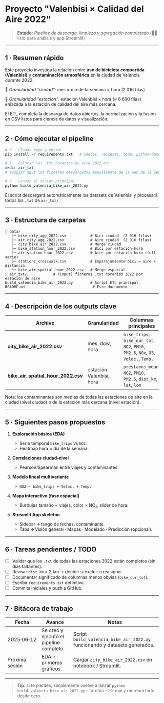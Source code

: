 # Proyecto "Valenbisi × Calidad del Aire 2022"

> **Estado**: *Pipeline de descarga, limpieza y agregación completado* (👷‍♀️ listo para análisis y app Streamlit)

---

## 1 · Resumen rápido

Este proyecto investiga la relación entre **uso de bicicleta compartida (Valenbisi)** y **contaminación atmosférica** en la ciudad de Valencia durante 2022.

🔹 *Granularidad "ciudad"*: mes × día‑de‑la‑semana × hora (2 016 filas)

🔹 *Granularidad "estación"*: estación Valenbisi × hora (≈ 6 600 filas) enlazada a la estación de calidad del aire más cercana.

El ETL completa la descarga de datos abiertos, la normalización y la fusión en CSV listos para ciencia de datos y visualización.

---

## 2 · Cómo ejecutar el pipeline

```bash
# 0 · Clonar repo y entrar
pip install -r requirements.txt   # pandas, requests, tqdm, python-dateutil, scipy

# 1 · Colocar los .txt horarios de aire 2022 en:
mkdir air_txt
# (copiar aquí los ficheros descargados manualmente de la web de la Generalitat)

# 2 · Lanzar el script principal
python build_valencia_bike_air_2022.py
```

El script descargará automáticamente los datasets de Valenbisi y procesará todos los `.txt` de `air_txt/`.

---

## 3 · Estructura de carpetas

```
📂 data/
   ├─ bike_city_agg_2022.csv           # Bici ciudad  (2 016 filas)
   ├─ air_city_agg_2022.csv            # Aire ciudad  (2 016 filas)
   ├─ city_bike_air_2022.csv           # Merge ciudad
   ├─ bike_station_hour_2022.csv       # Bici por estación‑hora
   ├─ air_station_hour_2022.csv        # Aire por estación‑hora (full serie)
   ├─ stations_crosswalk.csv           # Emparejamiento bici ↔ aire + distancia
   └─ bike_air_spatial_hour_2022.csv   # Merge espacial
📂 air_txt/            # (input) ficheros .txt horarios 2022 por estación de aire
build_valencia_bike_air_2022.py        # Script ETL principal
README.md                               # Este documento
```

---

## 4 · Descripción de los outputs clave

| Archivo                                | Granularidad             | Columnas principales                                                                 |
| -------------------------------------- | ------------------------ | ------------------------------------------------------------------------------------ |
| **city\_bike\_air\_2022.csv**          | mes, dow, hora           | `bike_trips`, `bike_dur_tot`, `NO2`, `PM10`, `PM2.5`, `NOx`, `O3`, `Veloc.`, `Temp.` |
| **bike\_air\_spatial\_hour\_2022.csv** | estación Valenbisi, hora | `prestamos_mean`, `NO2`, `PM10`, `PM2.5`, `dist_km`, `lat`, `lon`                    |

Nota: los contaminantes son medias de todas las estaciones de aire en la ciudad (nivel ciudad) o de la estación más cercana (nivel estación).

---

## 5 · Siguientes pasos propuestos

1. **Exploración básica (EDA)**

   * Serie temporal `bike_trips` vs `NO2`.
   * Heatmap hora × día de la semana.
2. **Correlaciones ciudad‑nivel**

   * Pearson/Spearman entre viajes y contaminantes.
3. **Modelo lineal multivariante**

   * `NO2 ~ bike_trips + Veloc. + Temp.`
4. **Mapa interactivo (fase espacial)**

   * Burbujas tamaño ∝ viajes, color ∝ NO₂; slider de hora.
5. **Streamlit App skeleton**

   * Sidebar → rango de fechas, contaminante.
   * Tabs → Visión general · Mapas · Modelado · Predicción (opcional).

---

## 6 · Tareas pendientes / TODO

* [ ] Validar que los `.txt` de todas las estaciones 2022 están completos (sin días faltantes).
* [ ] Revisar `dist_km` > 2 km → decidir si excluir o reasignar.
* [ ] Documentar significado de columnas menos obvias (`bike_dur_tot`).
* [ ] Escribir `requirements.txt` definitivo.
* [ ] Commits iniciales y push a GitHub.

---

## 7 · Bitácora de trabajo

| Fecha          | Avance                                  | Notas                                                                      |
| -------------- | --------------------------------------- | -------------------------------------------------------------------------- |
| 2025‑06‑12     | Se creó y ejecutó el pipeline completo. | Script `build_valencia_bike_air_2022.py` funcionando y datasets generados. |
| Próxima sesión | EDA + primeros gráficos.                | Cargar `city_bike_air_2022.csv` en notebook / Streamlit.                   |

---

> **Tip**: si te pierdes, simplemente vuelve a lanzar `python build_valencia_bike_air_2022.py` – tardará \~1‑2 min y recreará todo desde cero.
